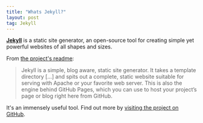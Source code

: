 ```yaml
---
title: "Whats Jekyll?"
layout: post
tag: Jekyll
---
```


**[Jekyll](http://jekyllrb.com)** is a static site generator, an open-source tool for creating simple yet powerful websites of all shapes and sizes.

From [the project's readme](https://github.com/jekyll/jekyll/blob/master/README.markdown):

> Jekyll is a simple, blog aware, static site generator. It takes a template directory [...] and spits out a complete, static website suitable for serving with Apache or your favorite web server. This is also the engine behind GitHub Pages, which you can use to host your project’s page or blog right here from GitHub.

It's an immensely useful tool. Find out more by [visiting the project on GitHub](https://github.com/jekyll/jekyll).
